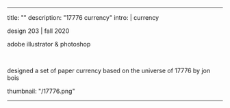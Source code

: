 ---

title: ""
description: "17776 currency"
intro: |
currency

design 203 | fall 2020

adobe illustrator & photoshop

​

designed a set of paper currency based on the universe of 17776 by jon bois

thumbnail: "/17776.png"

---